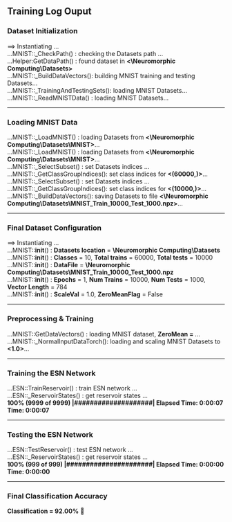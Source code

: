 ## Training Log Ouput

### **Dataset Initialization**  
==> Instantiating **<Mnist>**... <br>
...MNIST::_CheckPath()      : checking the Datasets path ... <br>
...Helper:GetDataPath()     : found dataset in **<\Neuromorphic Computing\Datasets>** <br>
...MNIST::_BuildDataVectors(): building MNIST training and testing Datasets... <br>
...MNIST::_TrainingAndTestingSets(): loading MNIST Datasets... <br>
...MNIST::_ReadMNISTData()  : loading MNIST Datasets... <br>

---

### **Loading MNIST Data**  
...MNIST::_LoadMNIST()      : loading **<Training>** Datasets from **<\Neuromorphic Computing\Datasets\MNIST>**... <br>
...MNIST::_LoadMNIST()      : loading **<Testing>** Datasets from **<\Neuromorphic Computing\Datasets\MNIST>**... <br>
...MNIST::_SelectSubset()   : set Datasets indices ... <br>
...MNIST::_GetClassGroupIndices(): set class indices for **<(60000,)>**... <br>
...MNIST::_SelectSubset()   : set Datasets indices ... <br>
...MNIST::_GetClassGroupIndices(): set class indices for **<(10000,)>**... <br>
...MNIST::_BuildDataVectors(): saving Datasets to file **<\Neuromorphic Computing\Datasets\MNIST_Train_10000_Test_1000.npz>**... <br>

---

### **Final Dataset Configuration**  
==> Instantiating **<Mnist>**... <br>
...MNIST::__init__()        : **Datasets location** = **\Neuromorphic Computing\Datasets** <br>
...MNIST::__init__()        : **Classes** = 10, **Total trains** = 60000, **Total tests** = 10000 <br>
...MNIST::__init__()        : **DataFile** = **\Neuromorphic Computing\Datasets\MNIST_Train_10000_Test_1000.npz** <br>
...MNIST::__init__()        : **Epochs** = 1, **Num Trains** = 10000, **Num Tests** = 1000, **Vector Length** = 784 <br>
...MNIST::__init__()        : **ScaleVal** = 1.0, **ZeroMeanFlag** = False <br>

---

### **Preprocessing & Training**  
...MNIST::GetDataVectors()  : loading MNIST dataset, **ZeroMean = <False>**... <br>
...MNIST::_NormalInputDataTorch(): loading and scaling MNIST Datasets to **<1.0>**... <br>

---

### **Training the ESN Network**  
...ESN::TrainReservoir()    : train ESN network ... <br>
...ESN::_ReservoirStates()  : get reservoir states ... <br>
**100% (9999 of 9999) |####################| Elapsed Time: 0:00:07 Time:  0:00:07** <br>

---

### **Testing the ESN Network**  
...ESN::TestReservoir()     : test ESN network ... <br>
...ESN::_ReservoirStates()  : get reservoir states ... <br>
**100% (999 of 999) |######################| Elapsed Time: 0:00:00 Time:  0:00:00** <br>

---

### **Final Classification Accuracy**  
**Classification = 92.00%** 🎯 <br>
